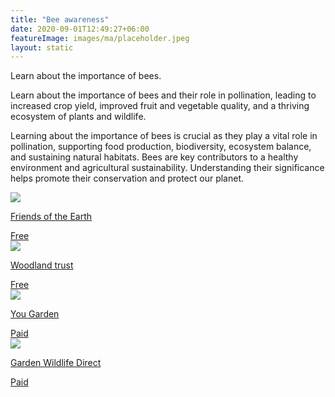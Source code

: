 ```yaml
---
title: "Bee awareness"
date: 2020-09-01T12:49:27+06:00
featureImage: images/ma/placeholder.jpeg
layout: static
---
```


Learn about the importance of bees.

Learn about the importance of bees and their role in pollination, leading to increased crop yield, improved fruit and vegetable quality, and a thriving ecosystem of plants and wildlife.

Learning about the importance of bees is crucial as they play a vital role in pollination, supporting food production, biodiversity, ecosystem balance, and sustaining natural habitats. Bees are key contributors to a healthy environment and agricultural sustainability. Understanding their significance helps promote their conservation and protect our planet.

<a class="ma-link" href="https://friendsoftheearth.uk/nature/10-easy-ways-help-bees"><div class="ma-card"><div class="ma-icon"><img src ="/images/icon-check.png"/></div><div class="ma-name"><p>Friends of the Earth</p></div><div class="ma-paid-text"><span>Free</span></div></div></a><a class="ma-link" href="https://www.woodlandtrust.org.uk/blog/2023/04/why-are-bees-important/"><div class="ma-card"><div class="ma-icon"><img src ="/images/icon-check.png"/></div><div class="ma-name"><p>Woodland trust</p></div><div class="ma-paid-text"><span>Free </span></div></div></a><a class="ma-link" href="https://www.awin1.com/cread.php?awinmid=5686&awinaffid=1198638&ued=https%3A%2F%2Fwww.yougarden.com%2F%3Fsource%3DAFFWIN"><div class="ma-card"><div class="ma-icon"><img src ="/images/icon-pound.png"/></div><div class="ma-name"><p>You Garden</p></div><div class="ma-paid-text"><span>Paid</span></div></div></a><a class="ma-link" href="https://www.awin1.com/cread.php?awinmid=6046&awinaffid=1198638&ued=https%3A%2F%2Fwww.gardenwildlifedirect.co.uk%2F"><div class="ma-card"><div class="ma-icon"><img src ="/images/icon-pound.png"/></div><div class="ma-name"><p>Garden Wildlife Direct</p></div><div class="ma-paid-text"><span>Paid</span></div></div></a>  

<br/><br/>






